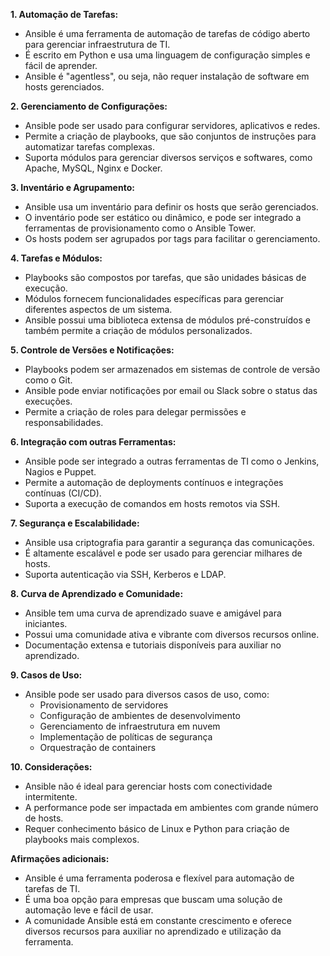 **1. Automação de Tarefas:**

- Ansible é uma ferramenta de automação de tarefas de código aberto para gerenciar infraestrutura de TI.
- É escrito em Python e usa uma linguagem de configuração simples e fácil de aprender.
- Ansible é "agentless", ou seja, não requer instalação de software em hosts gerenciados.

**2. Gerenciamento de Configurações:**

- Ansible pode ser usado para configurar servidores, aplicativos e redes.
- Permite a criação de playbooks, que são conjuntos de instruções para automatizar tarefas complexas.
- Suporta módulos para gerenciar diversos serviços e softwares, como Apache, MySQL, Nginx e Docker.

**3. Inventário e Agrupamento:**

- Ansible usa um inventário para definir os hosts que serão gerenciados.
- O inventário pode ser estático ou dinâmico, e pode ser integrado a ferramentas de provisionamento como o Ansible Tower.
- Os hosts podem ser agrupados por tags para facilitar o gerenciamento.

**4. Tarefas e Módulos:**

- Playbooks são compostos por tarefas, que são unidades básicas de execução.
- Módulos fornecem funcionalidades específicas para gerenciar diferentes aspectos de um sistema.
- Ansible possui uma biblioteca extensa de módulos pré-construídos e também permite a criação de módulos personalizados.

**5. Controle de Versões e Notificações:**

- Playbooks podem ser armazenados em sistemas de controle de versão como o Git.
- Ansible pode enviar notificações por email ou Slack sobre o status das execuções.
- Permite a criação de roles para delegar permissões e responsabilidades.

**6. Integração com outras Ferramentas:**

- Ansible pode ser integrado a outras ferramentas de TI como o Jenkins, Nagios e Puppet.
- Permite a automação de deployments contínuos e integrações contínuas (CI/CD).
- Suporta a execução de comandos em hosts remotos via SSH.

**7. Segurança e Escalabilidade:**

- Ansible usa criptografia para garantir a segurança das comunicações.
- É altamente escalável e pode ser usado para gerenciar milhares de hosts.
- Suporta autenticação via SSH, Kerberos e LDAP.

**8. Curva de Aprendizado e Comunidade:**

- Ansible tem uma curva de aprendizado suave e amigável para iniciantes.
- Possui uma comunidade ativa e vibrante com diversos recursos online.
- Documentação extensa e tutoriais disponíveis para auxiliar no aprendizado.

**9. Casos de Uso:**

- Ansible pode ser usado para diversos casos de uso, como:
    - Provisionamento de servidores
    - Configuração de ambientes de desenvolvimento
    - Gerenciamento de infraestrutura em nuvem
    - Implementação de políticas de segurança
    - Orquestração de containers

**10. Considerações:**

- Ansible não é ideal para gerenciar hosts com conectividade intermitente.
- A performance pode ser impactada em ambientes com grande número de hosts.
- Requer conhecimento básico de Linux e Python para criação de playbooks mais complexos.

**Afirmações adicionais:**

- Ansible é uma ferramenta poderosa e flexível para automação de tarefas de TI.
- É uma boa opção para empresas que buscam uma solução de automação leve e fácil de usar.
- A comunidade Ansible está em constante crescimento e oferece diversos recursos para auxiliar no aprendizado e utilização da ferramenta.